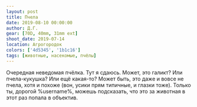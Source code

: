 ```yaml
---
layout: post
title: Пчела
date: 2019-08-10 00:00:00
author: Д.Г.
gear: [70D, 40mm, 31mm ext]
shoot_date: 2019-07-14
location: Агрогородок
colors: ['4d5345', '1b1c16']
tags: [животные, насекомые, пчёлы]
---
```

Очередная неведомая пчёлка. Тут я сдаюсь. Может, это галикт? Или пчела-кукушка? Или ещё какая-то? Может быть, это даже и вовсе не пчела, хотя и похоже (вон, усики прям типичные, и глазки тоже). Только ты, дорогой %username%, можешь подсказать, что это за животная в этот раз попала в объектив.
